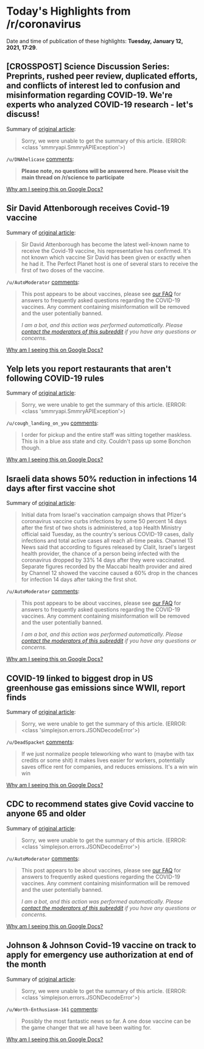 # Today's Highlights from /r/coronavirus

Date and time of publication of these highlights: **Tuesday, January 12, 2021, 17:29**.

## [CROSSPOST] Science Discussion Series: Preprints, rushed peer review, duplicated efforts, and conflicts of interest led to confusion and misinformation regarding COVID-19. We're experts who analyzed COVID-19 research - let's discuss!

Summary of [original article](/r/science/comments/kvs8gh/science_discussion_series_preprints_rushed_peer/):

> Sorry, we were unable to get the summary of this article. (ERROR: <class 'smmryapi.SmmryAPIException'>)

`/u/DNAhelicase` [comments](https://www.reddit.com/r/Coronavirus/comments/kvtrh4/crosspost_science_discussion_series_preprints/):

> **Please note, no questions will be answered here. Please visit the main thread on /r/science to participate**

[Why am I seeing this on Google Docs?](https://docs.google.com/document/d/1Dc6We63vOXIZsc0op-Bt4abqkYjXzOigalQqFxmvvbM/edit?usp=sharing)

## Sir David Attenborough receives Covid-19 vaccine

Summary of [original article](https://www.bbc.com/news/entertainment-arts-55630861):

> Sir David Attenborough has become the latest well-known name to receive the Covid-19 vaccine, his representative has confirmed. It's not known which vaccine Sir David has been given or exactly when he had it. The Perfect Planet host is one of several stars to receive the first of two doses of the vaccine.

`/u/AutoModerator` [comments](https://www.reddit.com/r/Coronavirus/comments/kvrxgv/sir_david_attenborough_receives_covid19_vaccine/):

> This post appears to be about vaccines, please see [our FAQ](https://www.reddit.com/r/Coronavirus/wiki/faq#wiki_where_can_i_find_information_about_the_mechanism_and_progress_of_vaccines.3F) for answers to frequently asked questions regarding the COVID-19 vaccines. Any comment containing misinformation will be removed and the user potentially banned.
> 
> 
> *I am a bot, and this action was performed automatically. Please [contact the moderators of this subreddit](/message/compose/?to=/r/Coronavirus) if you have any questions or concerns.*

[Why am I seeing this on Google Docs?](https://docs.google.com/document/d/1Dc6We63vOXIZsc0op-Bt4abqkYjXzOigalQqFxmvvbM/edit?usp=sharing)

## Yelp lets you report restaurants that aren't following COVID-19 rules

Summary of [original article](https://www.engadget.com/yelp-lets-you-report-restaurants-that-arent-following-covid-19-rules-120013214.html):

> Sorry, we were unable to get the summary of this article. (ERROR: <class 'smmryapi.SmmryAPIException'>)

`/u/cough_landing_on_you` [comments](https://www.reddit.com/r/Coronavirus/comments/kvzq5a/yelp_lets_you_report_restaurants_that_arent/):

> I order for pickup and the entire staff was sitting together maskless. This is in a blue ass state and city. Couldn't pass up some Bonchon though.

[Why am I seeing this on Google Docs?](https://docs.google.com/document/d/1Dc6We63vOXIZsc0op-Bt4abqkYjXzOigalQqFxmvvbM/edit?usp=sharing)

## Israeli data shows 50% reduction in infections 14 days after first vaccine shot

Summary of [original article](https://www.timesofisrael.com/israeli-data-shows-50-reduction-in-infections-14-days-after-first-vaccine-shot/):

> Initial data from Israel's vaccination campaign shows that Pfizer's coronavirus vaccine curbs infections by some 50 percent 14 days after the first of two shots is administered, a top Health Ministry official said Tuesday, as the country's serious COVID-19 cases, daily infections and total active cases all reach all-time peaks. Channel 13 News said that according to figures released by Clalit, Israel's largest health provider, the chance of a person being infected with the coronavirus dropped by 33% 14 days after they were vaccinated. Separate figures recorded by the Maccabi health provider and aired by Channel 12 showed the vaccine caused a 60% drop in the chances for infection 14 days after taking the first shot.

`/u/AutoModerator` [comments](https://www.reddit.com/r/Coronavirus/comments/kw184z/israeli_data_shows_50_reduction_in_infections_14/):

> This post appears to be about vaccines, please see [our FAQ](https://www.reddit.com/r/Coronavirus/wiki/faq#wiki_where_can_i_find_information_about_the_mechanism_and_progress_of_vaccines.3F) for answers to frequently asked questions regarding the COVID-19 vaccines. Any comment containing misinformation will be removed and the user potentially banned.
> 
> 
> *I am a bot, and this action was performed automatically. Please [contact the moderators of this subreddit](/message/compose/?to=/r/Coronavirus) if you have any questions or concerns.*

[Why am I seeing this on Google Docs?](https://docs.google.com/document/d/1Dc6We63vOXIZsc0op-Bt4abqkYjXzOigalQqFxmvvbM/edit?usp=sharing)

## COVID-19 linked to biggest drop in US greenhouse gas emissions since WWII, report finds

Summary of [original article](https://www.fox29.com/news/covid-19-linked-to-biggest-drop-in-us-greenhouse-gas-emissions-since-wwii-report-finds):

> Sorry, we were unable to get the summary of this article. (ERROR: <class 'simplejson.errors.JSONDecodeError'>)

`/u/DeadSpacket` [comments](https://www.reddit.com/r/Coronavirus/comments/kvwjuo/covid19_linked_to_biggest_drop_in_us_greenhouse/):

> If we just normalize people teleworking who want to (maybe with tax credits or some shit) it makes lives easier for workers, potentially saves office rent for companies, and reduces emissions. It's a win win win

[Why am I seeing this on Google Docs?](https://docs.google.com/document/d/1Dc6We63vOXIZsc0op-Bt4abqkYjXzOigalQqFxmvvbM/edit?usp=sharing)

## CDC to recommend states give Covid vaccine to anyone 65 and older

Summary of [original article](https://www.nbcnews.com/health/health-news/cdc-recommend-states-give-covid-vaccine-anyone-65-older-n1253887):

> Sorry, we were unable to get the summary of this article. (ERROR: <class 'simplejson.errors.JSONDecodeError'>)

`/u/AutoModerator` [comments](https://www.reddit.com/r/Coronavirus/comments/kvt2so/cdc_to_recommend_states_give_covid_vaccine_to/):

> This post appears to be about vaccines, please see [our FAQ](https://www.reddit.com/r/Coronavirus/wiki/faq#wiki_where_can_i_find_information_about_the_mechanism_and_progress_of_vaccines.3F) for answers to frequently asked questions regarding the COVID-19 vaccines. Any comment containing misinformation will be removed and the user potentially banned.
> 
> 
> *I am a bot, and this action was performed automatically. Please [contact the moderators of this subreddit](/message/compose/?to=/r/Coronavirus) if you have any questions or concerns.*

[Why am I seeing this on Google Docs?](https://docs.google.com/document/d/1Dc6We63vOXIZsc0op-Bt4abqkYjXzOigalQqFxmvvbM/edit?usp=sharing)

## Johnson & Johnson Covid-19 vaccine on track to apply for emergency use authorization at end of the month

Summary of [original article](https://www.cnn.com/world/live-news/coronavirus-pandemic-vaccine-updates-01-12-21/h_2b80bdf2e866dd9b8d0aaafe1b5b7d72):

> Sorry, we were unable to get the summary of this article. (ERROR: <class 'simplejson.errors.JSONDecodeError'>)

`/u/Worth-Enthusiasm-161` [comments](https://www.reddit.com/r/Coronavirus/comments/kvysk7/johnson_johnson_covid19_vaccine_on_track_to_apply/):

> Possibly the most fantastic news so far. A one dose vaccine can be the game changer that we all have been waiting for.

[Why am I seeing this on Google Docs?](https://docs.google.com/document/d/1Dc6We63vOXIZsc0op-Bt4abqkYjXzOigalQqFxmvvbM/edit?usp=sharing)

